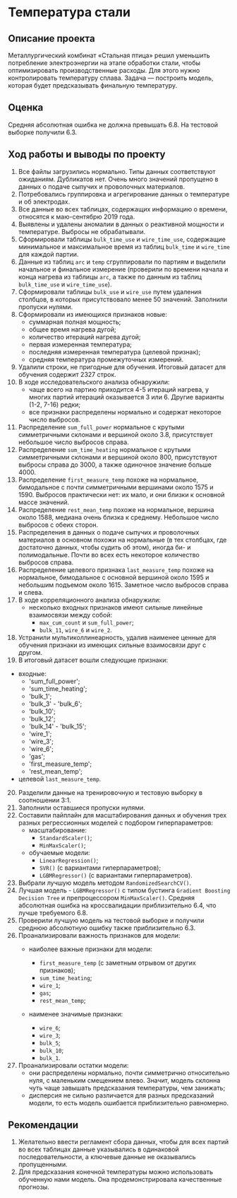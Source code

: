 # **Температура стали**

## Описание проекта
Металлургический комбинат «Стальная птица» решил уменьшить потребление электроэнергии на этапе обработки стали, чтобы оптимизировать производственные расходы. Для этого нужно контролировать температуру сплава. Задача — построить модель, которая будет предсказывать финальную температуру.

## Оценка
Средняя абсолютная ошибка не должна превышать 6.8.
На тестовой выборке получили 6.3.

## Ход работы и выводы по проекту
1. Все файлы загрузились нормально. Типы данных соответствуют ожиданиям. Дубликатов нет. Очень много значений пропущено в данных о подаче сыпучих и проволочных материалов.
2. Потребовались группировка и агрегирование данных о температуре и об электродах.
3. Все данные во всех таблицах, содержащих информацию о времени, относятся к маю-сентябрю 2019 года.
4. Выявлены и удалены аномалии в данных о реактивной мощности и температуре. Выбросы не обрабатывали.
5. Сформировали таблицы `bulk_time_use` и `wire_time_use`, содержащие минимальное и максимальное время из таблиц `bulk_time` и `wire_time` для каждой партии.
6. Данные из таблиц `arc` и `temp` сгруппировали по партиям и выделили начальное и финальное измерение (проверили по времени начала и конца нагрева из таблицы `arc`, а также по данным из таблиц `bulk_time_use` и `wire_time_use`).
7. Сформировали таблицы `bulk_use` и `wire_use` путем удаления столбцов, в которых присутствовало менее 50 значений. Заполнили пропуски нулями.
8. Сформировали из имеющихся признаков новые: 
    - суммарная полная мощность;
    - общее время нагрева дугой;
    - количество итераций нагрева дугой;
    - первая измеренная температура;
    - последняя измеренная температура (целевой признак);
    - средняя температура промежуточных измерений.
9. Удалили строки, не пригодные для обучения. Итоговый датасет для обучения содержит 2327 строк.
10. В ходе исследовательского анализа обнаружили:
    - чаще всего на партию приходится 4-5 итераций нагрева, у многих партий итераций оказывается 3 или 6. Другие варианты (1-2, 7-16) редки;
    - все признаки распределены нормально и содержат некоторое число выбросов. 
11. Распределение `sum_full_power` нормальное с крутыми симметричными склонами и вершиной около 3.8, присутствует небольшое число выбросов справа.
12. Распределение `sum_time_heating` нормальное с крутыми симметричными склонами и вершиной около 800, присутствуют выбросы справа до 3000, а также одиночное значение больше 4000.
13. Распределение `first_measure_temp` похоже на нормальное, бимодальное с почти симметричными вершинами около 1575 и 1590. Выбросов практически нет: их мало, и они близки к основной массе значений.
14. Распределение `rest_mean_temp` похоже на нормальное, вершина около 1588, медиана очень близка к среднему. Небольшое число выбросов с обеих сторон.
15. Распределения в данных о подаче сыпучих и проволочных материалов в основном похожи на нормальные (в тех столбцах, где достаточно данных, чтобы судить об этом), иногда би- и полимодальные. Почти во всех есть некоторое количество выбросов справа. 
16. Распределение целевого признака `last_measure_temp` похоже на нормальное, бимодальное с основной вершиной около 1595 и небольшим подъемом около 1615. Заметное число выбросов справа и слева.
17. В ходе корреляционного анализа обнаружили:
    - несколько входных признаков имеют сильные линейные взаимосвязи между собой:
        - `max_cum_count` и `sum_full_power`;
        - `bulk_11`, `wire_6` и `wire_2`.
18. Устранили мультиколлинеарность, удалив наименее ценные для обучения признаки из имеющих сильные взаимосвязи друг с другом. 
19. В итоговый датасет вошли следующие признаки:
- входные:
    - 'sum_full_power';
    - 'sum_time_heating';
    - 'bulk_1';
    - 'bulk_3' - 'bulk_6';
    - 'bulk_10';
    - 'bulk_12';
    - 'bulk_14' - 'bulk_15';
    - 'wire_1';
    - 'wire_3';
    - 'wire_6';
    - 'gas';
    - 'first_measure_temp';
    - 'rest_mean_temp';
- целевой `last_measure_temp`.
20. Разделили данные на тренировочную и тестовую выборку в соотношении 3:1.
21. Заполнили оставшиеся пропуски нулями.
22. Составили пайплайн для масштабирования данных и обучения трех разных регрессионных моделей с подбором гиперпараметров:
    - масштабирование:
        - `StandardScaler()`;
        - `MinMaxScaler()`;
    - обучаемые модели:
        - `LinearRegression()`;
        - `SVR()` (с вариантами гиперпараметров);
        - `LGBMRegressor()` (с вариантами гиперпараметров).
23. Выбрали лучшую модель методом `RandomizedSearchCV()`.
24. Лучшая модель - `LGBMRegressor()` с типом бустинга `Gradient Boosting Decision Tree` и препроцессором `MinMaxScaler()`. Средняя абсолютная ошибка на кроссвалидации приблизительно 6.4, что лучше требуемого 6.8.
25. Проверили лучшую модель на тестовой выборке и получили среднюю абсолютную ошибку также приблизительно 6.3.
26. Проанализировали важность признаков для модели:
    - наиболее важные признаки для модели:
        - `first_measure_temp` (с заметным отрывом от других признаков);
        - `sum_time_heating`;
        - `wire_1`;
        - `gas`;
        - `rest_mean_temp`;

    - наименее значимые признаки:
        - `wire_6`;
        - `wire_3`;
        - `bulk_5`;
        - `bulk_10`;
        - `bulk_1`.
27. Проанализировали остатки модели:
    - они распределены нормально,  почти симметрично относительно нуля, с маленьким смещением влево. Значит, модель склонна чуть чаще завышать предсказания температуры, чем занижать; 
    - дисперсия не сильно различается для разных предсказаний модели, то есть модель ошибается приблизительно равномерно.

## Рекомендации
1. Желательно ввести регламент сбора данных, чтобы для всех партий во всех таблицах данные указывались в одинаковой последовательности, а ключевые данные не оказывались пропущенными.
2. Для предсказания конечной температуры можно использовать обученную нами модель. Она продемонстрировала качественные прогнозы.

